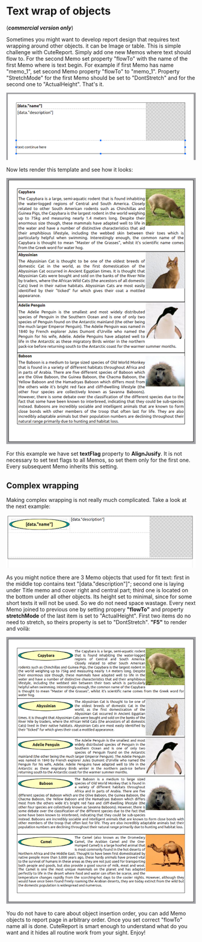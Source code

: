 Text wrap of objects
=======
(__*commercial version only*__)

Sometimes you might want to develop report design that requires text wrapping around other objects. it can be Image or table. This is simple challenge with CuteReport. Simply add one new Memos where text should flow to. For the second Memo set property "flowTo" with the name of the first Memo where is text begin. For example if first Memo has name "memo_1", set second Memo property "flowTo" to "memo_1". Property "StretchMode" for the first Memo should be set to "DontStretch" and for the second one to "ActualHeight". That's it.

![Memo1]

Now lets render this template and see how it looks:

![Memo2]

For this example we have set **textFlag** property to **AlignJusify**. It is not necessary to set text flags to all Memos, so set them only for the first one. Every subsequent Memo inherits this setting.

Complex wrapping
-----

Making complex wrapping is not really much complicated. Take a look at the next example:

![Memo3]

As you might notice there are 3 Memo objects that used for fit text: first in the middle top contains text "[data."description"]"; second one is laying under Title memo and cover right and central part; third one is located on the bottom under all other objects. Its height set to minimal, since for some short texts it will not be used. So we do not need space wastage. Every next Memo joined to previous one by setting propery **"flowTo"** and property **stretchMode** of the last item is set to "ActualHeight". First two items do no need to stretch, so theirs property is set to "DontStretch". **"F5"** to render and voilà:

![Memo4]

You do not have to care about object insertion order, you can add Memo objects to report page in arbitrary order. Once you set correct "flowTo" name all is done. CuteReport is smart enough to understand what do you want and it hides all routine work from your sight. Enjoy!

[Memo1]:../images/memo_flow_1.png
[Memo2]:../images/memo_flow_2.png
[Memo3]:../images/memo_flow_3.png
[Memo4]:../images/memo_flow_4.png
